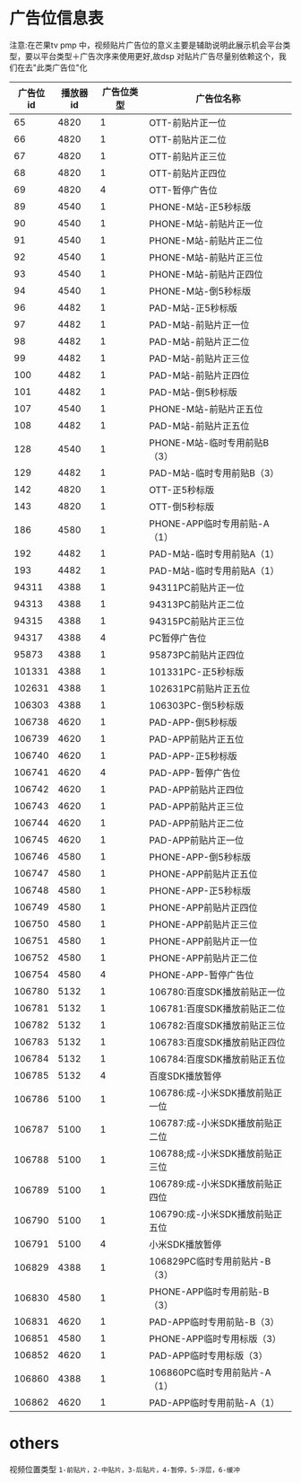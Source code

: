 # 广告位信息表

注意:在芒果tv pmp 中，视频贴片广告位的意义主要是辅助说明此展示机会平台类型，要以平台类型＋广告次序来使用更好,故dsp 对贴片广告尽量别依赖这个，我们在去"此类广告位"化

|广告位id|播放器id|广告位类型|广告位名称|
|---|---|----|----|
|65|4820|1|OTT-前贴片正一位|
|66|4820|1|OTT-前贴片正二位|
|67|4820|1|OTT-前贴片正三位|
|68|4820|1|OTT-前贴片正四位|
|69|4820|4|OTT-暂停广告位|
|89|4540|1|PHONE-M站-正5秒标版|
|90|4540|1|PHONE-M站-前贴片正一位|
|91|4540|1|PHONE-M站-前贴片正二位|
|92|4540|1|PHONE-M站-前贴片正三位|
|93|4540|1|PHONE-M站-前贴片正四位|
|94|4540|1|PHONE-M站-倒5秒标版|
|96|4482|1|PAD-M站-正5秒标版|
|97|4482|1|PAD-M站-前贴片正一位|
|98|4482|1|PAD-M站-前贴片正二位|
|99|4482|1|PAD-M站-前贴片正三位|
|100|4482|1|PAD-M站-前贴片正四位|
|101|4482|1|PAD-M站-倒5秒标版|
|107|4540|1|PHONE-M站-前贴片正五位|
|108|4482|1|PAD-M站-前贴片正五位|
|128|4540|1|PHONE-M站-临时专用前贴B（3）|
|129|4482|1|PAD-M站-临时专用前贴B（3）|
|142|4820|1|OTT-正5秒标版|
|143|4820|1|OTT-倒5秒标版|
|186|4580|1|PHONE-APP临时专用前贴-A（1）|
|192|4482|1|PAD-M站-临时专用前贴A（1）|
|193|4482|1|PAD-M站-临时专用前贴A（1）|
|94311|4388|1|94311PC前贴片正一位|
|94313|4388|1|94313PC前贴片正二位|
|94315|4388|1|94315PC前贴片正三位|
|94317|4388|4|PC暂停广告位|
|95873|4388|1|95873PC前贴片正四位|
|101331|4388|1|101331PC-正5秒标版|
|102631|4388|1|102631PC前贴片正五位|
|106303|4388|1|106303PC-倒5秒标版|
|106738|4620|1|PAD-APP-倒5秒标版|
|106739|4620|1|PAD-APP前贴片正五位|
|106740|4620|1|PAD-APP-正5秒标版|
|106741|4620|4|PAD-APP-暂停广告位|
|106742|4620|1|PAD-APP前贴片正四位|
|106743|4620|1|PAD-APP前贴片正三位|
|106744|4620|1|PAD-APP前贴片正二位|
|106745|4620|1|PAD-APP前贴片正一位|
|106746|4580|1|PHONE-APP-倒5秒标版|
|106747|4580|1|PHONE-APP前贴片正五位|
|106748|4580|1|PHONE-APP-正5秒标版|
|106749|4580|1|PHONE-APP前贴片正四位|
|106750|4580|1|PHONE-APP前贴片正三位|
|106751|4580|1|PHONE-APP前贴片正一位|
|106752|4580|1|PHONE-APP前贴片正二位|
|106754|4580|4|PHONE-APP-暂停广告位|
|106780|5132|1|106780:百度SDK播放前贴正一位|
|106781|5132|1|106781:百度SDK播放前贴正二位|
|106782|5132|1|106782:百度SDK播放前贴正三位|
|106783|5132|1|106783:百度SDK播放前贴正四位|
|106784|5132|1|106784:百度SDK播放前贴正五位|
|106785|5132|4|百度SDK播放暂停|
|106786|5100|1|106786:成-小米SDK播放前贴正一位|
|106787|5100|1|106787:成-小米SDK播放前贴正二位|
|106788|5100|1|106788;成-小米SDK播放前贴正三位|
|106789|5100|1|106789:成-小米SDK播放前贴正四位|
|106790|5100|1|106790:成-小米SDK播放前贴正五位|
|106791|5100|4|小米SDK播放暂停|
|106829|4388|1|106829PC临时专用前贴片-B（3）|
|106830|4580|1|PHONE-APP临时专用前贴-B（3）|
|106831|4620|1|PAD-APP临时专用前贴-B（3）|
|106851|4580|1|PHONE-APP临时专用标版（3）|
|106852|4620|1|PAD-APP临时专用标版（3）|
|106860|4388|1|106860PC临时专用前贴片-A（1）|
|106862|4620|1|PAD-APP临时专用前贴-A（1）|

# others
视频位置类型 `1-前贴片，2-中贴片，3-后贴片，4-暂停，5-浮层，6-缓冲` 
